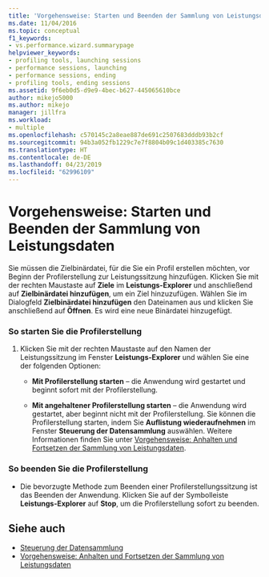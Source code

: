 ```yaml
---
title: 'Vorgehensweise: Starten und Beenden der Sammlung von Leistungsdaten | Microsoft-Dokumentation'
ms.date: 11/04/2016
ms.topic: conceptual
f1_keywords:
- vs.performance.wizard.summarypage
helpviewer_keywords:
- profiling tools, launching sessions
- performance sessions, launching
- performance sessions, ending
- profiling tools, ending sessions
ms.assetid: 9f6eb0d5-d9e9-4bec-b627-445065610bce
author: mikejo5000
ms.author: mikejo
manager: jillfra
ms.workload:
- multiple
ms.openlocfilehash: c570145c2a8eae887de691c2507683dddb93b2cf
ms.sourcegitcommit: 94b3a052fb1229c7e7f8804b09c1d403385c7630
ms.translationtype: HT
ms.contentlocale: de-DE
ms.lasthandoff: 04/23/2019
ms.locfileid: "62996109"
---
```

# <a name="how-to-start-and-end-performance-data-collection"></a>Vorgehensweise: Starten und Beenden der Sammlung von Leistungsdaten
Sie müssen die Zielbinärdatei, für die Sie ein Profil erstellen möchten, vor Beginn der Profilerstellung zur Leistungssitzung hinzufügen. Klicken Sie mit der rechten Maustaste auf **Ziele** im **Leistungs-Explorer** und anschließend auf **Zielbinärdatei hinzufügen**, um ein Ziel hinzuzufügen. Wählen Sie im Dialogfeld **Zielbinärdatei hinzufügen** den Dateinamen aus und klicken Sie anschließend auf **Öffnen**. Es wird eine neue Binärdatei hinzugefügt.

### <a name="to-start-profiling"></a>So starten Sie die Profilerstellung

1. Klicken Sie mit der rechten Maustaste auf den Namen der Leistungssitzung im Fenster **Leistungs-Explorer** und wählen Sie eine der folgenden Optionen:

    - **Mit Profilerstellung starten** – die Anwendung wird gestartet und beginnt sofort mit der Profilerstellung.

    - **Mit angehaltener Profilerstellung starten** – die Anwendung wird gestartet, aber beginnt nicht mit der Profilerstellung. Sie können die Profilerstellung starten, indem Sie **Auflistung wiederaufnehmen** im Fenster **Steuerung der Datensammlung** auswählen. Weitere Informationen finden Sie unter [Vorgehensweise: Anhalten und Fortsetzen der Sammlung von Leistungsdaten](../profiling/how-to-pause-and-resume-performance-data-collection.md).

### <a name="to-end-profiling"></a>So beenden Sie die Profilerstellung

- Die bevorzugte Methode zum Beenden einer Profilerstellungssitzung ist das Beenden der Anwendung. Klicken Sie auf der Symbolleiste **Leistungs-Explorer** auf **Stop**, um die Profilerstellung sofort zu beenden.

## <a name="see-also"></a>Siehe auch
- [Steuerung der Datensammlung](../profiling/controlling-data-collection.md)
- [Vorgehensweise: Anhalten und Fortsetzen der Sammlung von Leistungsdaten](../profiling/how-to-pause-and-resume-performance-data-collection.md)